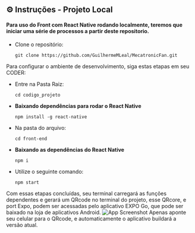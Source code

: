 ## ⚙️ Instruções - Projeto Local
#### Para uso do Front com React Native rodando localmente, teremos que iniciar uma série de processos a partir deste repositorio.

-  Clone o repositório:

   ```
   git clone https://github.com/GuilhermeMLeal/MecatronicFan.git
    ```


Para configurar o ambiente de desenvolvimento, siga estas etapas em seu CODER:
- Entre na Pasta Raiz:

    ```
    cd codigo_projeto
    ```
-   **Baixando dependências para rodar o React Native**

    ```
    npm install -g react-native
    ```

- Na pasta do arquivo:

    ```
    cd front-end
    ```

-   **Baixando as dependências do React Native**

    ```
    npm i
    ```

- Utilize o seguinte comando:

    ```
    npm start
    ```

 Com essas etapas concluídas, seu terminal carregará as funções dependentes e gerará um QRcode no terminal do projeto, esse QRcore, e port Expo, podem ser acessadas pelo aplicativo EXPO Go, que pode ser baixado na loja de aplicativos Android.
![App Screenshot](https://is1-ssl.mzstatic.com/image/thumb/Purple126/v4/2e/34/d1/2e34d152-0f11-064d-5dc2-a762f8e24b70/AppIcon-1x_U007emarketing-0-7-0-85-220.png/1200x630wa.png)
Apenas aponte seu celular para o QRcode, e automaticamente o aplicativo buildará a versão atual. 
